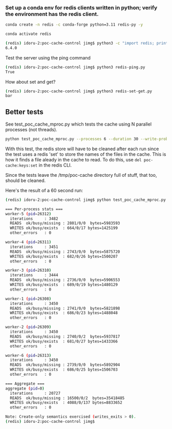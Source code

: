 
### Set up a conda env for redis clients written in python; verify the environment has the redis client.

```bash
conda create -n redis -c conda-forge python=3.11 redis-py -y

conda activate redis

(redis) idoru-2:poc-cache-control jimg$ python3 -c "import redis; print(redis.__version__)"
6.4.0
```

Test the server using the ping command

```bash
(redis) idoru-2:poc-cache-control jimg$ python3 redis-ping.py 
True
```

How about set and get?

```bash
(redis) idoru-2:poc-cache-control jimg$ python3 redis-set-get.py 
bar
```

## Better tests

See test_poc_cache_mproc.py which tests the cache using N parallel processes (not threads).

```bash
python test_poc_cache_mproc.py --processes 6 --duration 30 --write-prob 0.20
```

With this test, the redis store will have to be cleaned after each run since the test uses
a redis 'set' to store the names of the files in the cache. This is how it finds a file aleady
in the cache to read. To do this, use ```del poc-cache:keys:set``` in the redis CLI.

Since the tests leave the /tmp/poc-cache directory full of stuff, that too, should be cleaned.

Here's the result of a 60 second run:

```bash
(redis) idoru-2:poc-cache-control jimg$ python test_poc_cache_mproc.py --processes 6 --duration 60 --write-prob 0.20

=== Per-process stats ===
worker-5 (pid=26312)
  iterations     : 3482
  READS  ok/busy/missing : 2801/0/0  bytes=5983593
  WRITES ok/busy/exists  : 664/0/17 bytes=1425199
  other_errors   : 0

worker-4 (pid=26311)
  iterations     : 3451
  READS  ok/busy/missing : 2743/0/0  bytes=5875720
  WRITES ok/busy/exists  : 682/0/26 bytes=1500207
  other_errors   : 0

worker-3 (pid=26310)
  iterations     : 3444
  READS  ok/busy/missing : 2736/0/0  bytes=5906553
  WRITES ok/busy/exists  : 689/0/19 bytes=1480129
  other_errors   : 0

worker-1 (pid=26308)
  iterations     : 3450
  READS  ok/busy/missing : 2741/0/0  bytes=5821898
  WRITES ok/busy/exists  : 686/0/23 bytes=1488048
  other_errors   : 0

worker-2 (pid=26309)
  iterations     : 3450
  READS  ok/busy/missing : 2740/0/2  bytes=5937817
  WRITES ok/busy/exists  : 681/0/27 bytes=1433366
  other_errors   : 0

worker-6 (pid=26313)
  iterations     : 3450
  READS  ok/busy/missing : 2739/0/0  bytes=5892904
  WRITES ok/busy/exists  : 686/0/25 bytes=1506703
  other_errors   : 0

=== Aggregate ===
aggregate (pid=0)
  iterations     : 20727
  READS  ok/busy/missing : 16500/0/2  bytes=35418485
  WRITES ok/busy/exists  : 4088/0/137 bytes=8833652
  other_errors   : 0

Note: Create-only semantics exercised (writes_exits > 0).
(redis) idoru-2:poc-cache-control jimg$ 
```
